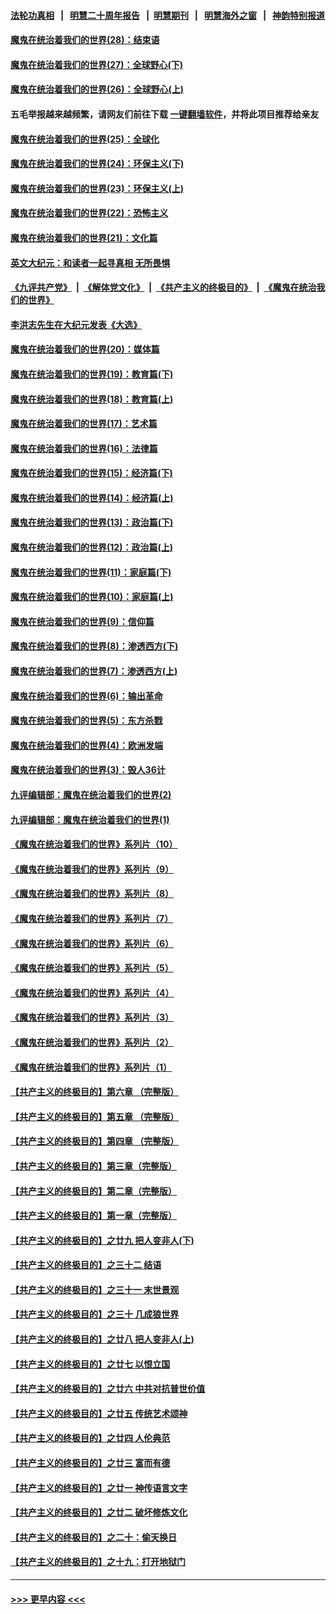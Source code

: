 #### [法轮功真相](https://github.com/gfw-breaker/truth/blob/master/README.md?t=0) &nbsp;&nbsp;|&nbsp;&nbsp; [明慧二十周年报告](https://github.com/gfw-breaker/mh-reports/blob/master/README.md?t=0) &nbsp;&nbsp;|&nbsp;&nbsp;[明慧期刊](https://github.com/gfw-breaker/mh-qikan) &nbsp;&nbsp;|&nbsp;&nbsp; [明慧海外之窗](https://github.com/gfw-breaker/mh-news/blob/master/README.md?t=0) &nbsp;&nbsp;|&nbsp;&nbsp; [神韵特别报道](https://github.com/gfw-breaker/mh-news/blob/master/shenyun.md?t=0)
#### [魔鬼在统治着我们的世界(28)：结束语](../pages/nsc422/n10936246.md?t=06261801) 
#### [魔鬼在统治着我们的世界(27)：全球野心(下)](../pages/nsc422/n10928319.md?t=06261801) 
#### [魔鬼在统治着我们的世界(26)：全球野心(上)](../pages/nsc422/n10900318.md?t=06261801) 
#### 五毛举报越来越频繁，请网友们前往下载 [一键翻墙软件](https://github.com/gfw-breaker/ssr-accounts)，并将此项目推荐给亲友
#### [魔鬼在统治着我们的世界(25)：全球化](../pages/nsc422/n10788205.md?t=06261801) 
#### [魔鬼在统治着我们的世界(24)：环保主义(下)](../pages/nsc422/n10695307.md?t=06261801) 
#### [魔鬼在统治着我们的世界(23)：环保主义(上)](../pages/nsc422/n10688613.md?t=06261801) 
#### [魔鬼在统治着我们的世界(22)：恐怖主义](../pages/nsc422/n10614727.md?t=06261801) 
#### [魔鬼在统治着我们的世界(21)：文化篇](../pages/nsc422/n10597706.md?t=06261801) 
#### [英文大纪元：和读者一起寻真相 无所畏惧](../pages/nsc422/n12542027.md?t=06261801) 
#### [《九评共产党》](https://github.com/begood0513/9ping.md/blob/master/README.md) &nbsp;|&nbsp; [《解体党文化》](../../../../jtdwh.md/blob/master/README.md)  &nbsp;|&nbsp; [《共产主义的终极目的》](../../../../gczydzjmd.md/blob/master/README.md) &nbsp;|&nbsp; [《魔鬼在统治我们的世界》](../../../../mgztzwmdsj.md/blob/master/README.md) 
#### [李洪志先生在大纪元发表《大选》](../pages/nsc422/n12534746.md?t=06261801) 
#### [魔鬼在统治着我们的世界(20)：媒体篇](../pages/nsc422/n10586579.md?t=06261801) 
#### [魔鬼在统治着我们的世界(19)：教育篇(下)](../pages/nsc422/n10564808.md?t=06261801) 
#### [魔鬼在统治着我们的世界(18)：教育篇(上)](../pages/nsc422/n10526970.md?t=06261801) 
#### [魔鬼在统治着我们的世界(17)：艺术篇](../pages/nsc422/n10499093.md?t=06261801) 
#### [魔鬼在统治着我们的世界(16)：法律篇](../pages/nsc422/n10485969.md?t=06261801) 
#### [魔鬼在统治着我们的世界(15)：经济篇(下)](../pages/nsc422/n10469975.md?t=06261801) 
#### [魔鬼在统治着我们的世界(14)：经济篇(上)](../pages/nsc422/n10457370.md?t=06261801) 
#### [魔鬼在统治着我们的世界(13)：政治篇(下)](../pages/nsc422/n10448270.md?t=06261801) 
#### [魔鬼在统治着我们的世界(12)：政治篇(上)](../pages/nsc422/n10444576.md?t=06261801) 
#### [魔鬼在统治着我们的世界(11)：家庭篇(下)](../pages/nsc422/n10440961.md?t=06261801) 
#### [魔鬼在统治着我们的世界(10)：家庭篇(上)](../pages/nsc422/n10435448.md?t=06261801) 
#### [魔鬼在统治着我们的世界(9)：信仰篇](../pages/nsc422/n10432159.md?t=06261801) 
#### [魔鬼在统治着我们的世界(8)：渗透西方(下)](../pages/nsc422/n10429603.md?t=06261801) 
#### [魔鬼在统治着我们的世界(7)：渗透西方(上)](../pages/nsc422/n10426013.md?t=06261801) 
#### [魔鬼在统治着我们的世界(6)：输出革命](../pages/nsc422/n10421536.md?t=06261801) 
#### [魔鬼在统治着我们的世界(5)：东方杀戮](../pages/nsc422/n10417707.md?t=06261801) 
#### [魔鬼在统治着我们的世界(4)：欧洲发端](../pages/nsc422/n10414890.md?t=06261801) 
#### [魔鬼在统治着我们的世界(3)：毁人36计](../pages/nsc422/n10411583.md?t=06261801) 
#### [九评编辑部：魔鬼在统治着我们的世界(2)](../pages/nsc422/n10410036.md?t=06261801) 
#### [九评编辑部：魔鬼在统治着我们的世界(1)](../pages/nsc422/n10406825.md?t=06261801) 
#### [《魔鬼在统治着我们的世界》系列片（10）](../pages/nsc422/n12292670.md?t=06261801) 
#### [《魔鬼在统治着我们的世界》系列片（9）](../pages/nsc422/n12290859.md?t=06261801) 
#### [《魔鬼在统治着我们的世界》系列片（8）](../pages/nsc422/n12287445.md?t=06261801) 
#### [《魔鬼在统治着我们的世界》系列片（7）](../pages/nsc422/n12283425.md?t=06261801) 
#### [《魔鬼在统治着我们的世界》系列片（6）](../pages/nsc422/n12282314.md?t=06261801) 
#### [《魔鬼在统治着我们的世界》系列片（5）](../pages/nsc422/n12281419.md?t=06261801) 
#### [《魔鬼在统治着我们的世界》系列片（4）](../pages/nsc422/n12274024.md?t=06261801) 
#### [《魔鬼在统治着我们的世界》系列片（3）](../pages/nsc422/n12271322.md?t=06261801) 
#### [《魔鬼在统治着我们的世界》系列片（2）](../pages/nsc422/n12269049.md?t=06261801) 
#### [《魔鬼在统治着我们的世界》系列片（1）](../pages/nsc422/n12267575.md?t=06261801) 
#### [【共产主义的终极目的】第六章 （完整版）](../pages/nsc422/n11428913.md?t=06261801) 
#### [【共产主义的终极目的】第五章 （完整版）](../pages/nsc422/n11428912.md?t=06261801) 
#### [【共产主义的终极目的】第四章 （完整版）](../pages/nsc422/n11428907.md?t=06261801) 
#### [【共产主义的终极目的】第三章（完整版）](../pages/nsc422/n11428848.md?t=06261801) 
#### [【共产主义的终极目的】第二章（完整版）](../pages/nsc422/n11428831.md?t=06261801) 
#### [【共产主义的终极目的】第一章（完整版）](../pages/nsc422/n11417651.md?t=06261801) 
#### [【共产主义的终极目的】之廿九 把人变非人(下)](../pages/nsc422/n11344140.md?t=06261801) 
#### [【共产主义的终极目的】之三十二 结语](../pages/nsc422/n11360535.md?t=06261801) 
#### [【共产主义的终极目的】之三十一 末世景观](../pages/nsc422/n11351129.md?t=06261801) 
#### [【共产主义的终极目的】之三十 几成狼世界](../pages/nsc422/n11348280.md?t=06261801) 
#### [【共产主义的终极目的】之廿八 把人变非人(上)](../pages/nsc422/n11340492.md?t=06261801) 
#### [【共产主义的终极目的】之廿七 以恨立国](../pages/nsc422/n11336944.md?t=06261801) 
#### [【共产主义的终极目的】之廿六 中共对抗普世价值](../pages/nsc422/n11324785.md?t=06261801) 
#### [【共产主义的终极目的】之廿五 传统艺术颂神](../pages/nsc422/n11296396.md?t=06261801) 
#### [【共产主义的终极目的】之廿四 人伦典范](../pages/nsc422/n11296397.md?t=06261801) 
#### [【共产主义的终极目的】之廿三 富而有德](../pages/nsc422/n11283598.md?t=06261801) 
#### [【共产主义的终极目的】之廿一 神传语言文字](../pages/nsc422/n11263265.md?t=06261801) 
#### [【共产主义的终极目的】之廿二 破坏修炼文化](../pages/nsc422/n11245728.md?t=06261801) 
#### [【共产主义的终极目的】之二十：偷天换日](../pages/nsc422/n11238846.md?t=06261801) 
#### [【共产主义的终极目的】之十九：打开地狱门](../pages/nsc422/n11206376.md?t=06261801) 

----
#### [ >>> 更早内容 <<< ](../indexes/nsc422-earlier.md)

